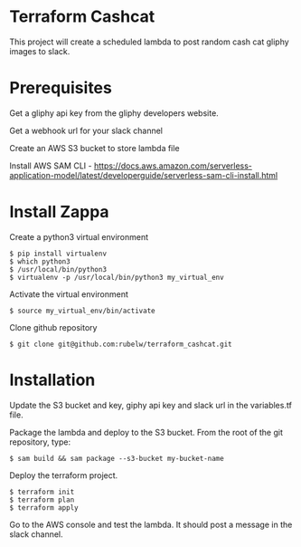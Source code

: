 Terraform Cashcat
========================

This project will create a scheduled lambda to post random cash cat gliphy
images to slack.

Prerequisites
========

Get a gliphy api key from the gliphy developers website.

Get a webhook url for your slack channel

Create an AWS S3 bucket to store lambda file

Install AWS SAM CLI - https://docs.aws.amazon.com/serverless-application-model/latest/developerguide/serverless-sam-cli-install.html


Install Zappa
==================================================

Create a python3 virtual environment

``` {.sourceCode .console}
$ pip install virtualenv
$ which python3
$ /usr/local/bin/python3
$ virtualenv -p /usr/local/bin/python3 my_virtual_env
```

Activate the virtual environment


``` {.sourceCode .console}
$ source my_virtual_env/bin/activate
```

Clone github repository


``` {.sourceCode .console}
$ git clone git@github.com:rubelw/terraform_cashcat.git
```

Installation
============

Update the S3 bucket and key, giphy api key and slack url in the
variables.tf file.

Package the lambda and deploy to the S3 bucket.  From the root of the git repository, type:


``` {.sourceCode .console}
$ sam build && sam package --s3-bucket my-bucket-name
```

Deploy the terraform project.


``` {.sourceCode .console}
$ terraform init
$ terraform plan
$ terraform apply
```

Go to the AWS console and test the lambda.  It should post a message in the slack channel.